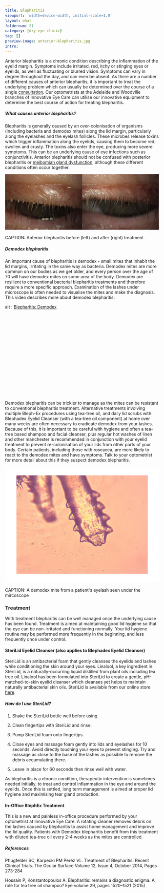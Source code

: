 ```yaml
---
title: Blepharitis
viewport: 'width=device-width, initial-scale=1.0'
layout: what
foldernum: 21
category: [dry-eye-clinic]
tag: []
preview-image: anterior-blepharitis.jpg
intro: 
---
```


<div class="employee-heading">
<p>Anterior blepharitis is a chronic condition describing the inflammation of the eyelid margin. Symptoms include irritated, red, itchy or stinging eyes or eyelids, as well as fluctuating or blurred vision. Symptoms can vary in degree throughout the day, and can even be absent. As there are a number of different causes of anterior blepharitis, it is important to treat the underlying problem which can usually be determined over the course of a single <a href="/what-we-do/eye-exam">consultation</a>. Our optometrists at the Adelaide and Woodville branches of Innovative Eye Care can utilise our innovative equipment to determine the best course of action for treating blepharitis.</p>
</div>

##### What causes anterior blepharitis?

Blepharitis is generally caused by an over-colonisation of organisms (including bacteria and demodex mites) along the lid margin, particularly along the eyelashes and the eyelash follicles. These microbes release toxins which trigger inflammation along the eyelids, causing them to become red, swollen and crusty. The toxins also enter the eye, producing more severe symptoms. This can be an underlying cause of eye infections such as conjunctivitis. Anterior blepharitis should not be confused with posterior blepharitis or [meibomian gland dysfunction](/what-we-do/meibomian-gland-dysfunction), although these different conditions often occur together. 

![](2c8a26092c3e1d862562a5902fe449866cec15c5_blepharitis2.jpg)

CAPTION: Anterior blepharitis before (left) and after (right) treatment.

##### Demodex blepharitis

An important cause of blepharitis is demodex - small mites that inhabit the lid margins, irritating in the same way as bacteria. Demodex mites are more common on our bodies as we get older, and every person over the age of 70 will have demodex mites on some area of the body. Demodex are resilient to conventional bacterial blepharitis treatments and therefore require a more specific approach. Examination of the lashes under microscope is often needed to visualise the mites and make the diagnosis. This video describes more about demodex blepharitis:

<div class="myWrapper" style="position: relative; padding-bottom: 56.25%; height: 0;"><!--[if IE]><iframe frameborder="0" type="text/html" src="https://2689-2347.captiv8online.com/animations/embed/one/lids-demodex?player_width=100%&player_height=100%&site_company_language=34&autostart=false" width="100%" height="100%" style="position:absolute;top:0;left:0;width:100%;height:100%;"></iframe><![endif]--><!--[if !IE]> <--><object data="https://2689-2347.captiv8online.com/animations/embed/one/lids-demodex?player_width=100%&player_height=100%&site_company_language=34&autostart=false" type="text/html" width="100%" height="100%" style="position:absolute;top:0;left:0;width:100%;height:100%;">  alt : <a href="https://2689-2347.captiv8online.com/animations/embed/one/lids-demodex?player_width=100%&player_height=100%&site_company_language=34&autostart=false">Blepharitis: Demodex</a></object><!--> <![endif]--></div>

<br>

Demodex blepharitis can be trickier to manage as the mites can be resistant to conventional blepharitis treatment. Alternative treatments involving multiple Bleph-Ex procedures using tea-tree oil, and daily lid scrubs with Blephadex Eyelid Cleanser (with a tea-tree oil component) at home over many weeks are often necessary to eradicate demodex from your lashes. Because of this, it is important to be careful with hygiene and often a tea-tree based shampoo and facial cleanser, plus regular hot washes of linen and other manchester is recommended in conjunction with your eyelid treatment to prevent re-colonisation of your lids from other parts of your body. Certain patients, including those with roseacea, are more likely to react to the demodex mites and have symptoms. Talk to your optometrist for more detail about this if they suspect demodex blepharitis.

![](8daed42bb9448ceeb2ee0e3dbb4b010489c5ae35_demodex.jpg)

CAPTION: A demodex mite from a patient's eyelash seen under the mircoscope

### Treatment

With treatment blepharitis can be well managed once the underlying cause has been found. Treatment is aimed at maintaining good lid hygiene so that the eye can be non-irritated and functioning normally. Your lid hygiene routine may be performed more frequently in the beginning, and less frequently once under control.

#### SteriLid Eyelid Cleanser (also applies to Blephadex Eyelid Cleanser)

SteriLid is an antibacterial foam that gently cleanses the eyelids and lashes while conditioning the skin around your eyes. Linalool, a key ingredient in SteriLid, is a naturally-occurring liquid distilled from plant oils including tea tree oil. Linalool has been formulated into SteriLid to create a gentle, pH-matched-to-skin eyelid cleanser which cleanses yet helps to maintain naturally antibacterial skin oils. SteriLid is available from our online store [here](http://eyesolutions.com.au/collections/dry-eye-treatments/products/sterilid-eye-cleanser).

##### How do I use SteriLid?

1. Shake the SteriLid bottle well before using.

2. Clean fingertips with SteriLid and rinse.

3. Pump SteriLid foam onto fingertips.

4. Close eyes and massage foam gently into lids and eyelashes for 10 seconds. Avoid directly touching your eyes to prevent stinging. Try and massage as close to the base of the lashes as possible to remove the debris accumulating there.

5. Leave in place for 60 seconds then rinse well with water.

As blepharitis is a chronic condition, therapeutic intervention is sometimes needed initially, to treat and control inflammation in the eye and around the eyelids. Once this is settled, long term management is aimed at proper lid hygiene and maximising tear gland production.

#### In-Office BlephEx Treatment

This is a new and painless in-office procedure performed by your optometrist at Innovative Eye Care. A rotating cleaner removes debris on the lashes caused by blepharitis to assist home management and improve the lid quality. Patients with Demodex blepharitis benefit from this treatment with diluted tea-tree oil every 2-4 weeks as the mites are controlled.


##### References

Pflugfelder SC, Karpecki PM Perez VL. Treatment of Blepharitis: Recent Clinical Trials. The Ocular Surface Volume 12, Issue 4, October 2014, Pages 273-284

Hossain P, Konstantopoulos A. Blepharitis: remains a diagnostic enigma. A role for tea tree oil shampoo? Eye volume 29, pages 1520–1521 (2015)
